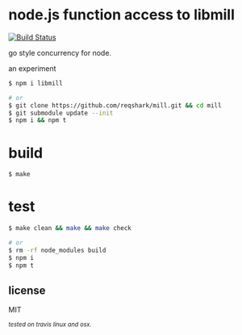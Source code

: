 # node.js function access to libmill
[![Build Status](https://travis-ci.org/reqshark/mill.svg?branch=master)](https://travis-ci.org/reqshark/mill)

go style concurrency for node.

an experiment

```bash
$ npm i libmill

# or
$ git clone https://github.com/reqshark/mill.git && cd mill
$ git submodule update --init
$ npm i && npm t
```

# build

```bash
$ make
```

# test
```bash
$ make clean && make && make check

# or
$ rm -rf node_modules build
$ npm i
$ npm t
```

## license

MIT

<sub>*tested on travis linux and osx.*</sub>
